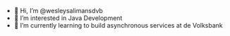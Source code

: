 - 👋 Hi, I’m @wesleysalimansdvb
- 👀 I’m interested in Java Development
- 🌱 I’m currently learning to build asynchronous services at de Volksbank

<!---
wesleysalimansdvb/wesleysalimansdvb is a ✨ special ✨ repository because its `README.md` (this file) appears on your GitHub profile.
You can click the Preview link to take a look at your changes.
--->
